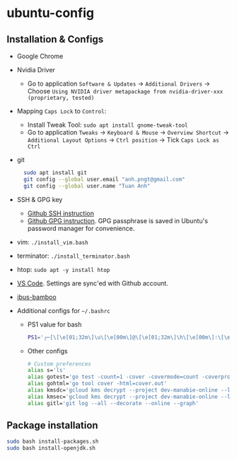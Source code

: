 # ubuntu-config

## Installation & Configs

- Google Chrome
- Nvidia Driver
  - Go to application `Software & Updates` -> `Additional Drivers` -> Choose `Using NVIDIA driver metapackage from nvidia-driver-xxx (proprietary, tested)`
- Mapping `Caps Lock` to `Control`:
  - Install Tweak Tool: `sudo apt install gnome-tweak-tool`
  - Go to application `Tweaks` -> `Keyboard & Mouse` -> `Overview Shortcut` -> `Additional Layout Options` -> `Ctrl position` -> Tick `Caps Lock as Ctrl`
- git
  
  ```sh
    sudo apt install git
    git config --global user.email "anh.pngt@gmail.com"
    git config --global user.name "Tuan Anh"
  ```

- SSH & GPG key
  - [Github SSH instruction](https://docs.github.com/en/authentication/connecting-to-github-with-ssh/generating-a-new-ssh-key-and-adding-it-to-the-ssh-agent)
  - [Github GPG instruction](https://docs.github.com/en/authentication/managing-commit-signature-verification/generating-a-new-gpg-key). GPG passphrase is saved in Ubuntu's password manager for convenience.
- vim: `./install_vim.bash`
- terminator: `./install_terminator.bash`
- htop: `sudo apt -y install htop`
- [VS Code](https://code.visualstudio.com/). Settings are sync'ed with Github account.
- [ibus-bamboo](https://github.com/BambooEngine/ibus-bamboo)
- Additional configs for `~/.bashrc`
  - PS1 value for bash

    ```bash
    PS1='┌─[\[\e[01;32m\]\u\[\e[00m\]@\[\e[01;32m\]\h\[\e[00m\]:\[\e[1;34m\]\w\[\e[0m\]]$(__git_ps1 " (%s) ")\n└─╼ '
    ```

  - Other configs

    ```bash
    # Custom preferences
    alias s='ls'
    alias gotest='go test -count=1 -cover -covermode=count -coverprofile=cover.out -coverpkg=./... ./...'
    alias gohtml='go tool cover -html=cover.out'
    alias kmsdc='gcloud kms decrypt --project dev-manabie-online --location global --keyring deployments --key github-actions --plaintext-file - --ciphertext-file'
    alias kmsec='gcloud kms decrypt --project dev-manabie-online --location global --keyring deployments --key github-actions --ciphertext-file - --plaintext-file'
    alias gitl='git log --all --decorate --online --graph'
    ```

## Package installation

```bash
sudo bash install-packages.sh
sudo bash install-openjdk.sh
```
